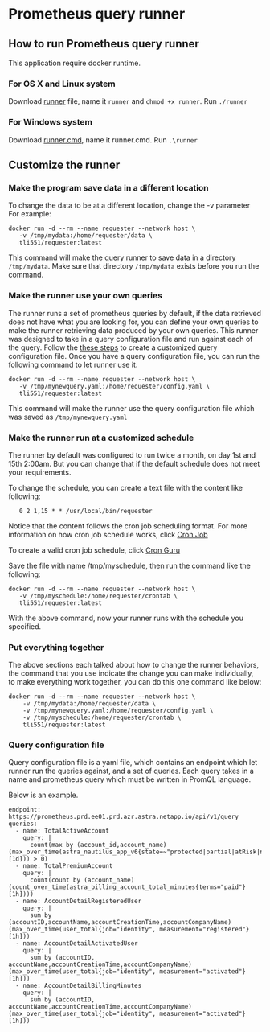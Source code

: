 # Prometheus query runner

## How to run Prometheus query runner

This application require docker runtime.

### For OS X and Linux system
Download [runner](runner) file, name it `runner` and `chmod +x runner`.
Run ```./runner```

### For Windows system
Download [runner.cmd](runner.cmd), name it runner.cmd.
Run ```.\runner```

## Customize the runner

### Make the program save data in a different location
To change the data to be at a different location, change the -v parameter
For example:

```
docker run -d --rm --name requester --network host \
   -v /tmp/mydata:/home/requester/data \
   tli551/requester:latest
```

This command will make the query runner to save data in a directory `/tmp/mydata`.
Make sure that directory `/tmp/mydata` exists before you run the command.

### Make the runner use your own queries
The runner runs a set of prometheus queries by default, if the data retrieved does
not have what you are looking for, you can define your own queries to make the runner
retrieving data produced by your own queries. This runner was designed to take in
a query configuration file and run against each of the query. Follow the [these steps](#query-configuration-file)
to create a customized query configuration file. Once you have
a query configuration file, you can run the following command to let runner use it.

```
docker run -d --rm --name requester --network host \
   -v /tmp/mynewquery.yaml:/home/requester/config.yaml \
   tli551/requester:latest
```

This command will make the runner use the query configuration file which was saved
as `/tmp/mynewquery.yaml`

### Make the runner run at a customized schedule

The runner by default was configured to run twice a month, on day 1st and 15th 2:00am.
But you can change that if the default schedule does not meet your requirements.

To change the schedule, you can create a text file with the content like following:
```
   0 2 1,15 * * /usr/local/bin/requester
```
Notice that the content follows the cron job scheduling format. For more information
on how cron job schedule works, click [Cron Job](https://cloud.google.com/scheduler/docs/configuring/cron-job-schedules)

To create a valid cron job schedule, click [Cron Guru](https://crontab.guru/#0_2_1,15_*_*)

Save the file with name /tmp/myschedule, then run the command like the following:

```
docker run -d --rm --name requester --network host \
   -v /tmp/myschedule:/home/requester/crontab \
   tli551/requester:latest
```

With the above command, now your runner runs with the schedule you specified.


### Put everything together

The above sections each talked about how to change the runner behaviors, the command
that you use indicate the change you can make individually, to make everything work
together, you can do this one command like below:

```
docker run -d --rm --name requester --network host \
    -v /tmp/mydata:/home/requester/data \
    -v /tmp/mynewquery.yaml:/home/requester/config.yaml \
    -v /tmp/myschedule:/home/requester/crontab \
    tli551/requester:latest
```

### Query configuration file
Query configuration file is a yaml file, which contains an endpoint which let runner
run the queries against, and a set of queries. Each query takes in a name and prometheus
query which must be written in PromQL language.

Below is an example.
```
endpoint: https://prometheus.prd.ee01.prd.azr.astra.netapp.io/api/v1/query
queries:
  - name: TotalActiveAccount
    query: |
      count(max by (account_id,account_name) (max_over_time(astra_nautilus_app_v6{state=~"protected|partial|atRisk|none|clone"}[1d])) > 0)
  - name: TotalPremiumAccount
    query: |
      count(count by (account_name) (count_over_time(astra_billing_account_total_minutes{terms="paid"}[1h])))
  - name: AccountDetailRegisteredUser
    query: |
      sum by (accountID,accountName,accountCreationTime,accountCompanyName) (max_over_time(user_total{job="identity", measurement="registered"}[1h]))
  - name: AccountDetailActivatedUser
    query: |
      sum by (accountID, accountName,accountCreationTime,accountCompanyName) (max_over_time(user_total{job="identity", measurement="activated"}[1h]))
  - name: AccountDetailBillingMinutes
    query: |
      sum by (accountID, accountName,accountCreationTime,accountCompanyName) (max_over_time(user_total{job="identity", measurement="activated"}[1h]))
```
